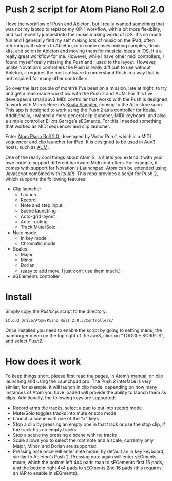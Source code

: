 # Push 2 script for Atom Piano Roll 2.0
 
I love the workflow of Push and Ableton, but I really wanted something that was not my laptop to replace
my OP-1 workflow, with a bit more flexibility, and so I recently jumped into the 
music making world of iOS. It's so much fun and I generally find my self making lots
of music on the iPad, often returning with stems to Ableton, or in some cases making 
samples, drum kits, and so on in Ableton and moving them for musicial ideas in 
iOS. It's a really great workflow for me. However, while I have other midi controllers, 
I found myself really missing the Push and I used to the layout. However, unlike Novation’s controllers the Push is really difficult to use without Ableton, it requires the host software to understand Push in a way that is not required for many other controllers. 

So over the last couple of month’s I’ve been on a mission, late at night, to try and get a reasonable workflow with the Push 2 and AUM. For this I’ve developed a small auv3 MIDI controller that works with the Push is designed to work with Marek Bereza’s [Koala Sampler]( https://apps.apple.com/gb/app/koala-sampler/id1449584007), coming to the App store soon. This app is designed to work using the Push 2 as a controller for Koala. Additionally, I wanted a more general clip launcher, MIDI keyboard, and also a simple controller Elliott Garage’s 
sEGments. For this I needed something that worked as MIDI sequencer and clip launcher. 

Enter [Atom Piano Roll 2.0](https://apps.apple.com/us/app/atom-piano-roll-2/id1536259776), 
developed by Victor Porof, which is a MIDI sequencer and clip launcher for iPad. It is 
designed to be used in Auv3 hosts, such as [AUM]( https://apps.apple.com/us/app/aum-audio-mixer/id1055636344).

One of the really cool things about Atom 2, is it lets you extend it with your own code to support different hardware Midi controllers. For example, it comes with support for Novation's Launchpad. Atom can be extended using Javascript combined with its [API](https://github.com/victorporof/atom). This repo provides a script for Push 2, which supports the following features:

   - Clip launcher
      - Launch 
      - Record
      - Note and step input
      - Scene launching
      - Auto-grid layout
      - Auto-routing
      - Track Mute/Solo
   - Note mode
      - In key mode
      - Chromatic mode
   - Scales
      - Major
      - Minor
      - Dorian
      - (easy to add more, I just don’t use them much.)
   - sGElements controller

# Install

Simply copy the *Push2.js* script to the directory:

```
iCloud Drive/Atom/Piano Roll 2.0.3/Controllers/
```
Once installed you need to enable the script by going to setting menu, the hamburger menu on the top right of the auv3, click on “TOGGLE SCRIPTS”, and select *Push2*. 

# How does it work

To keep things short, please first read the pages, in Atom’s [manual]( https://tinyurl.com/Atom2Manual), on clip launching and using the Launchpad pro. The Push 2 interface is very similar, for example, it will launch in clip mode, depending on how many instances of Atom you have loaded will provide the ability to launch them as clips. Additionally, the following keys are supported:

   -	Record arms the tracks, select a pad to put into record mode
   -	Mute/Solo toggles tracks into mute or solo mode
   -	Launch a scene with one of the “>” keys
   -	Stop a clip by pressing an empty one in that track or use the stop clip, if the track has no empty tracks.
   -	Stop a scene my pressing a scene with no tracks
   -	Scale allows you to select the root note and a scale, currently only Major, Minor, and Dorian are supported.
   -	Pressing note once will enter note mode, by default an in key keyboard, similar to Ableton’s Push 2. Pressing note again will enter sEGments mode, which the bottom left 4x4 pads map to sEGements first 16 pads, and the bottom right 4x4 pads to sEGments 2nd 16 pads (this requires an IAP to enable in sEGments).
